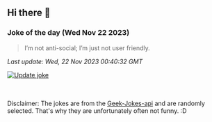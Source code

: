 ## Hi there 👋

### Joke of the day (Wed Nov 22 2023)
<!-- joke -->
>I’m not anti-social; I’m just not user friendly.
<!-- /joke -->

*Last update: Wed, 22 Nov 2023 00:40:32 GMT*

[![Update joke](https://github.com/nclskfm/nclskfm/actions/workflows/joke.yml/badge.svg)](https://github.com/nclskfm/nclskfm/actions/workflows/joke.yml)

<br><br>
Disclaimer: The jokes are from the [Geek-Jokes-api](https://github.com/sameerkumar18/geek-joke-api) and are randomly selected. That's why they are unfortunately often not funny. :D
